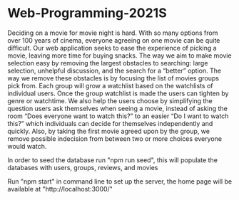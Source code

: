 # Web-Programming-2021S

Deciding on a movie for movie night is hard. With so many options from over 100 years of cinema, everyone agreeing on one movie can be quite difficult. Our web application seeks to ease the experience of picking a movie, leaving more time for buying snacks. The way we aim to make movie selection easy by removing the largest obstacles to searching: large selection, unhelpful discussion, and the search for a “better” option.
The way we remove these obstacles is by focusing the list of movies groups pick from. Each group will grow a watchlist based on the watchlists of individual users. Once the group watchlist is made the users can tighten by genre or watchtime. We also help the users choose by simplifying the question users ask themselves when seeing a movie, instead of asking the room “Does everyone want to watch this?” to an easier “Do I want to watch this?” which individuals can decide for themselves independently and quickly. Also, by taking the first movie agreed upon by the group, we remove possible indecision from between two or more choices everyone would watch.

In order to seed the database run "npm run seed", this will populate the databases with users, 
groups, reviews, and movies

Run "npm start" in command line to set up the server, the home page will be available at "http://localhost:3000/"
